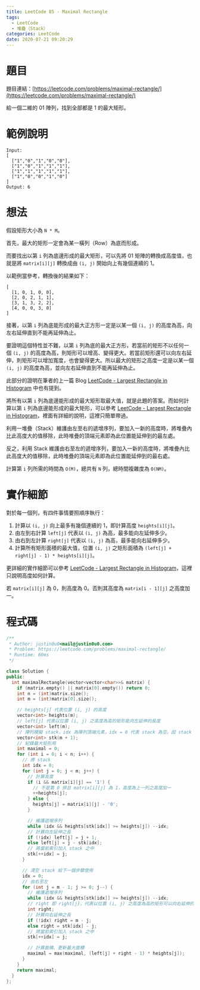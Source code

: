 ```yaml
---
title: LeetCode 85 - Maximal Rectangle
tags:
  - LeetCode
  - 堆疊（Stack）
categories: LeetCode
date: 2020-07-21 09:20:29
---
```


# 題目
題目連結：[https://leetcode.com/problems/maximal-rectangle/](https://leetcode.com/problems/maximal-rectangle/)

給一個二維的 01 陣列，找到全部都是 1 的最大矩形。

# 範例說明

```
Input:
[
  ["1","0","1","0","0"],
  ["1","0","1","1","1"],
  ["1","1","1","1","1"],
  ["1","0","0","1","0"]
]
Output: 6
```

<!-- More -->

# 想法

假設矩形大小為 `N * M`。

首先，最大的矩形一定會為某一橫列（Row）為底而形成。

而要找出以第 `i` 列為底邊形成的最大矩形，可以先將 01 矩陣的轉換成高度值，也就是將 `matrix[i][j]` 轉換成由 `(i, j)` 開始向上有幾個連續的 1。

以範例當參考，轉換後的結果如下：

```
[
  [1, 0, 1, 0, 0],
  [2, 0, 2, 1, 1],
  [3, 1, 3, 2, 2],
  [4, 0, 0, 3, 0]
]
```

接著，以第 `i` 列為底能形成的最大正方形一定是以某一個 `(i, j)` 的高度為高，向左右延伸直到不能再延伸為止。

要證明這個特性並不難，以第 `i` 列為底的最大正方形，若當前的矩形不以任何一個 `(i, j)` 的高度為高，則矩形可以增高、變得更大。若當前矩形還可以向左右延伸，則矩形可以增加寬度，也會變得更大。所以最大的矩形之高度一定是以某一個 `(i, j)` 的高度為高，並向左右延伸直到不能再延伸為止。

此部分的證明在筆者的上一篇 Blog [LeetCode - Largest Rectangle in Histogram](https://blog.justin0u0.com/LeetCode-Largest-Rectangle-in-Histogram/) 中也有提到。

將所有以第 `i` 列為底邊能形成的最大矩形取最大值，就是此題的答案。而如何計算以第 `i` 列為底邊能形成的最大矩形，可以參考 [LeetCode - Largest Rectangle in Histogram](https://blog.justin0u0.com/LeetCode-Largest-Rectangle-in-Histogram/)，裡面有詳細的說明，這裡只簡單帶過。

利用一堆疊（Stack）維護由左至右的遞增序列，要加入一新的高度時，將堆疊內比此高度大的值移除，此時堆疊的頂端元素即為此位置能延伸到的最左處。

反之，利用 Stack 維護由右至左的遞增序列，要加入一新的高度時，將堆疊內比此高度大的值移除，此時堆疊的頂端元素即為此位置能延伸到的最右處。

計算第 `i` 列所需的時間為 `O(M)`，總共有 `N` 列，總時間複雜度為 `O(NM)`。

# 實作細節

對於每一個列，有四件事情要照順序執行：
1. 計算以 `(i, j)` 向上最多有幾個連續的 1，即計算高度 `heights[i][j]`。
2. 由左到右計算 `left[j]` 代表以 `(i, j)` 為高，最多能向左延伸多少。
3. 由右到左計算 `right[j]` 代表以 `(i, j)` 為高，最多能向右延伸多少。
4. 計算所有矩形面積的最大值，位置 `(i, j)` 之矩形面積為 `(left[j] + right[j] - 1) * heights[i][j]`。

更詳細的實作細節可以參考 [LeetCode - Largest Rectangle in Histogram](https://blog.justin0u0.com/LeetCode-Largest-Rectangle-in-Histogram/)，這裡只說明高度如何計算。

若 `matrix[i][j]` 為 0，則高度為 0。否則其高度為 `matrix[i - 1][j]` 之高度加一。

# 程式碼

```cpp
/**
 * Author: justin0u0<mail@justin0u0.com>
 * Problem: https://leetcode.com/problems/maximal-rectangle/
 * Runtime: 60ms
 */

class Solution {
public:
  int maximalRectangle(vector<vector<char>>& matrix) {
    if (matrix.empty() || matrix[0].empty()) return 0;
    int n = (int)matrix.size();
    int m = (int)matrix[0].size();

    // heights[j] 代表位置 (i, j) 的高度
    vector<int> heights(m);
    // left[j] 代表以位置 (i, j) 之高度為高的矩形能向左延伸的長度
    vector<int> left(m);
    // 陣列模擬 stack，idx 為陣列頂端元素，idx = 0 代表 stack 為空。因 stack 從 1 開始編號，其長度需多 1
    vector<int> stk(m + 1);
    // 紀錄最大矩形用
    int maximal = 0;
    for (int i = 0; i < n; i++) {
      // 將 stack 
      int idx = 0;
      for (int j = 0; j < m; j++) {
        // 計算高度
        if (i && matrix[i][j] == '1') {
          // 不是第 0 排且 matrix[i][j] 為 1，高度為上一列之高度加一
          ++heights[j];
        } else {
          heights[j] = matrix[i][j] - '0';
        }

        // 維護遞增序列
        while (idx && heights[stk[idx]] >= heights[j]) --idx;
        // 計算向左延伸之長
        if (!idx) left[j] = j + 1;
        else left[j] = j - stk[idx];
        // 將當前索引加入 stack 之中
        stk[++idx] = j;
      }

      // 清空 stack 給下一個步驟使用
      idx = 0;
      // 由右至左
      for (int j = m - 1; j >= 0; j--) {
        // 維護遞增序列
        while (idx && heights[stk[idx]] >= heights[j]) --idx;
        // right 即 right[j]，代表以位置 (i, j) 之高度為高的矩形可以向右延伸的長度，但不開陣列紀錄
        int right;
        // 計算向右延伸之長
        if (!idx) right = m - j;
        else right = stk[idx] - j;
        // 將當前索引加入 stack 之中
        stk[++idx] = j;

        // 計算面積、更新最大面積
        maximal = max(maximal, (left[j] + right - 1) * heights[j]);
      }
    }
    return maximal;
  }
};

```
